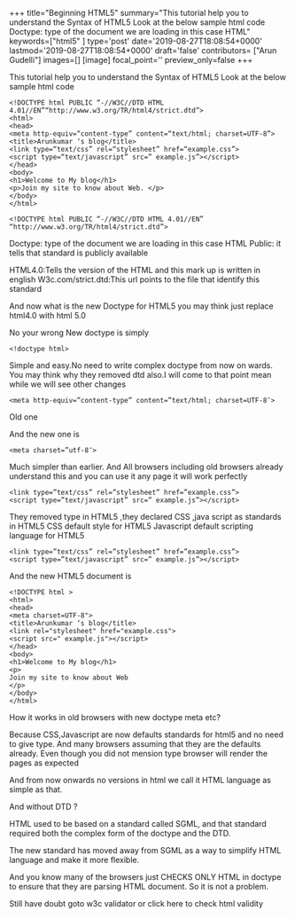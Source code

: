 +++
title="Beginning HTML5"
summary="This tutorial help you to understand the Syntax of HTML5 Look at the below sample html code Doctype: type of the document we are loading in this case HTML"
keywords=["html5"
]
type='post'
date='2019-08-27T18:08:54+0000'
lastmod='2019-08-27T18:08:54+0000'
draft='false'
contributors= ["Arun Gudelli"]
images=[]
[image]
focal_point=''
preview_only=false
+++

This tutorial help you to understand the Syntax of HTML5
 Look at the below sample html code

```
<!DOCTYPE html PUBLIC “-//W3C//DTD HTML 4.01//EN”“http://www.w3.org/TR/html4/strict.dtd”>
<html>
<head>
<meta http-equiv=“content-type” content=“text/html; charset=UTF-8”>
<title>Arunkumar ‘s blog</title>
<link type=“text/css” rel=“stylesheet” href=“example.css”>
<script type=“text/javascript” src=” example.js”></script>
</head>
<body>
<h1>Welcome to My blog</h1>
<p>Join my site to know about Web. </p>
</body>
</html>
```
```
<!DOCTYPE html PUBLIC “-//W3C//DTD HTML 4.01//EN”
“http://www.w3.org/TR/html4/strict.dtd”>
```

Doctype: type of the document we are loading in this case HTML
Public: it tells that standard is publicly available

 
HTML4.0:Tells the version of the HTML and this mark up is written in english
W3c.com/strict.dtd:This url points to the file that identify this standard

And now what is the new Doctype for HTML5 you may think just replace html4.0 with html 5.0

No your wrong New doctype is simply

```
<!doctype html>
```

Simple and easy.No need to write complex doctype from now on wards. You may think why they removed dtd also.I will come to that point mean while we will see other changes

```
<meta http-equiv=”content-type” content=”text/html; charset=UTF-8″> 
```
Old one

And the new one is
```
<meta charset=”utf-8″>
```
Much simpler than earlier. And All browsers including old browsers already understand this and you can use it any page it will work perfectly

```
<link type=”text/css” rel=”stylesheet” href=”example.css”>
<script type=”text/javascript” src=” example.js”></script>
```

They removed type in HTML5 ,they declared CSS ,java script as standards in HTML5
CSS default style for HTML5 
Javascript default scripting language for HTML5

```
<link type=”text/css” rel=”stylesheet” href=”example.css”>
<script type=”text/javascript” src=” example.js”></script>
```

And the new HTML5 document is 

```
<!DOCTYPE html >
<html>
<head>
<meta charset=UTF-8">
<title>Arunkumar ‘s blog</title>
<link rel="stylesheet" href="example.css">
<script src=" example.js"></script>
</head>
<body>
<h1>Welcome to My blog</h1>
<p>
Join my site to know about Web 
</p>
</body>
</html>

```
How it works in old browsers with new doctype meta etc?

Because CSS,Javascript are now defaults standards for html5 and no need to give type. And many browsers assuming that they are the defaults already. Even though you did not mension type browser will render the pages as expected

 
And from now onwards no versions in html we call it HTML language as simple as that.

And without DTD ?

HTML used to be based on a standard called SGML, and that standard required both the complex form of the doctype and the DTD.

The new standard has moved away from SGML as a way to simplify HTML language and make it more flexible. 

And you know many of the browsers just CHECKS ONLY HTML in doctype to ensure that they are parsing HTML document.  So it is not a problem.

Still have doubt goto w3c validator or click here to check html validity
















